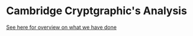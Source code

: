 # Cambridge Cryptgraphic's Analysis

[See here for overview on what we have done](https://github.com/yc5915/make-crypto-mobile-hackathon/blob/Proof-of-Deposit/proof_of_deposit/Readme.md)